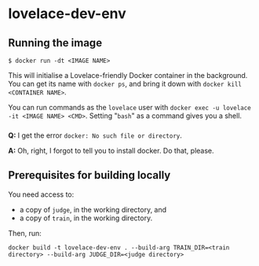 # lovelace-dev-env

## Running the image

```
$ docker run -dt <IMAGE NAME>
```

This will initialise a Lovelace-friendly Docker container in the background.
You can get its name with `docker ps`, and bring it down with `docker kill <CONTAINER NAME>`.

You can run commands as the `lovelace` user with `docker exec -u lovelace -it <IMAGE NAME> <CMD>`.
Setting "`bash`" as a command gives you a shell.

###

**Q:** I get the error `docker: No such file or directory`.

**A:** Oh, right, I forgot to tell you to install docker. Do that, please.

## Prerequisites for building locally

You need access to:
- a copy of `judge`, in the working directory, and
- a copy of `train`, in the working directory.

Then, run:
```
docker build -t lovelace-dev-env . --build-arg TRAIN_DIR=<train directory> --build-arg JUDGE_DIR=<judge directory>
```
